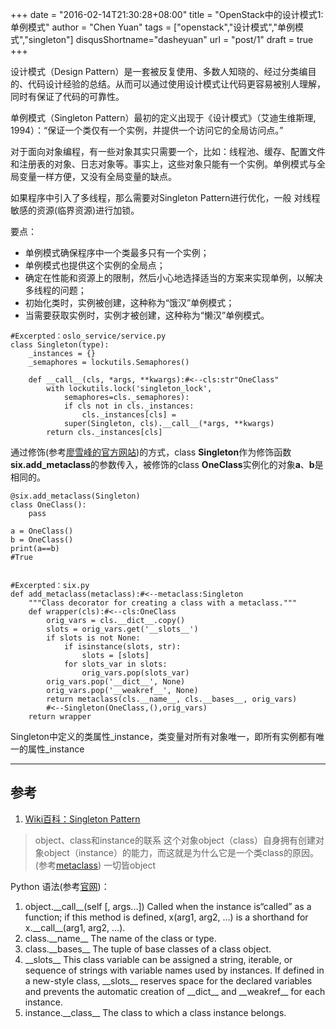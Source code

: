 +++
date = "2016-02-14T21:30:28+08:00"
title = "OpenStack中的设计模式1:单例模式"
author = "Chen Yuan"
tags = ["openstack","设计模式","单例模式","singleton"]
disqusShortname="dasheyuan"
url = "post/1"
draft = true
+++

设计模式（Design Pattern）是一套被反复使用、多数人知晓的、经过分类编目的、代码设计经验的总结。从而可以通过使用设计模式让代码更容易被别人理解，同时有保证了代码的可靠性。

单例模式（Singleton Pattern）最初的定义出现于《设计模式》（艾迪生维斯理, 1994）：“保证一个类仅有一个实例，并提供一个访问它的全局访问点。”
<!--more-->
对于面向对象编程，有一些对象其实只需要一个，比如：线程池、缓存、配置文件和注册表的对象、日志对象等。事实上，这些对象只能有一个实例。单例模式与全局变量一样方便，又没有全局变量的缺点。

如果程序中引入了多线程，那么需要对Singleton Pattern进行优化，一般 对线程敏感的资源(临界资源)进行加锁。


要点：

- 单例模式确保程序中一个类最多只有一个实例；
- 单例模式也提供这个实例的全局点；
- 确定在性能和资源上的限制，然后小心地选择适当的方案来实现单例，以解决多线程的问题；
- 初始化类时，实例被创建，这种称为“饿汉”单例模式；
- 当需要获取实例时，实例才被创建，这种称为“懒汉”单例模式。

```
#Excerpted：oslo_service/service.py
class Singleton(type):
    _instances = {}
    _semaphores = lockutils.Semaphores()

    def __call__(cls, *args, **kwargs):#<--cls:str"OneClass"
        with lockutils.lock('singleton_lock', 
			semaphores=cls._semaphores):
            if cls not in cls._instances:
                cls._instances[cls] = 
			super(Singleton, cls).__call__(*args, **kwargs)
        return cls._instances[cls]
```
通过修饰(参考[廖雪峰的官方网站](http://t.cn/R25TzFl))的方式，class **Singleton**作为修饰函数**six.add_metaclass**的参数传入，被修饰的class **OneClass**实例化的对象**a**、**b**是相同的。

```   
@six.add_metaclass(Singleton)
class OneClass():
	pass

a = OneClass()
b = OneClass()
print(a==b)
#True
```
```

#Excerpted：six.py
def add_metaclass(metaclass):#<--metaclass:Singleton
    """Class decorator for creating a class with a metaclass."""
    def wrapper(cls):#<--cls:OneClass
        orig_vars = cls.__dict__.copy()
        slots = orig_vars.get('__slots__')
        if slots is not None:
            if isinstance(slots, str):
                slots = [slots]
            for slots_var in slots:
                orig_vars.pop(slots_var)
        orig_vars.pop('__dict__', None)
        orig_vars.pop('__weakref__', None)
        return metaclass(cls.__name__, cls.__bases__, orig_vars)
		#<--Singleton(OneClass,(),orig_vars)
    return wrapper
```

Singleton中定义的类属性_instance，类变量对所有对象唯一，即所有实例都有唯一的属性_instance

----------

## 参考
1. [Wiki百科：Singleton Pattern](https://en.wikipedia.org/wiki/Singleton_pattern)


> object、class和instance的联系
> 这个对象object（class）自身拥有创建对象object（instance）的能力，而这就是为什么它是一个类class的原因。(参考[metaclass](http://blog.jobbole.com/21351/))
> 一切皆object

Python 语法(参考[官网](https://docs.python.org/2.7/))：

 1. object.\_\_call\_\_(self [, args...]) 
Called when the instance is“called” as a function; if this method is defined, x(arg1, arg2, ...) is a shorthand for x.\_\_call\_\_(arg1, arg2, ...).
 2. class.\_\_name\_\_
The name of the class or type.
 3. class.\_\_bases\_\_
The tuple of base classes of a class object.
 4. \_\_slots\_\_
This class variable can be assigned a string, iterable, or sequence of strings with variable names used by instances. If defined in a new-style class, \_\_slots\_\_ reserves space for the declared variables and prevents the automatic creation of \_\_dict\_\_ and \_\_weakref\_\_ for each instance.
 5. instance.\_\_class\_\_
The class to which a class instance belongs.